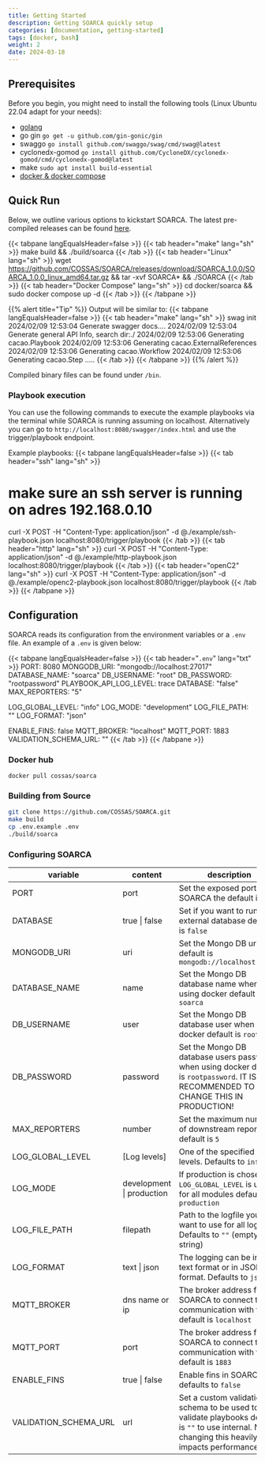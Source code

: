 ```yaml
---
title: Getting Started
description: Getting SOARCA quickly setup
categories: [documentation, getting-started]
tags: [docker, bash]
weight: 2
date: 2024-03-18
---
```


## Prerequisites

Before you begin, you might need to install the following tools (Linux Ubuntu 22.04 adapt for your needs):

- [golang](https://go.dev/doc/install)
- go gin `go get -u github.com/gin-gonic/gin`
- swaggo `go install github.com/swaggo/swag/cmd/swag@latest`
- cyclonedx-gomod `go install github.com/CycloneDX/cyclonedx-gomod/cmd/cyclonedx-gomod@latest`
- make `sudo apt install build-essential`
- [docker & docker compose](https://docs.docker.com/engine/install/)

## Quick Run

Below, we outline various options to kickstart SOARCA. The latest pre-compiled releases can be found [here](https://github.com/COSSAS/SOARCA/releases).

{{< tabpane langEqualsHeader=false  >}}
{{< tab header="make" lang="sh" >}}
make build && ./build/soarca
{{< /tab >}}
{{< tab header="Linux" lang="sh" >}}
wget <https://github.com/COSSAS/SOARCA/releases/download/SOARCA_1.0.0/SOARCA_1.0.0_linux_amd64.tar.gz>  && tar -xvf SOARCA* && ./SOARCA
{{< /tab >}}
{{< tab header="Docker Compose" lang="sh" >}}
cd docker/soarca && sudo docker compose up -d
{{< /tab >}}
{{< /tabpane >}}

{{% alert title="Tip" %}}
Output will be similar to:
{{< tabpane langEqualsHeader=false  >}}
{{< tab header="make" lang="sh" >}}
swag init
2024/02/09 12:53:04 Generate swagger docs....
2024/02/09 12:53:04 Generate general API Info, search dir:./
2024/02/09 12:53:06 Generating cacao.Playbook
2024/02/09 12:53:06 Generating cacao.ExternalReferences
2024/02/09 12:53:06 Generating cacao.Workflow
2024/02/09 12:53:06 Generating cacao.Step
.....
{{< /tab >}}
{{< /tabpane >}}
{{% /alert %}}

Compiled binary files can be found under `/bin`.

### Playbook execution

You can use the following commands to execute the example playbooks via the terminal while SOARCA is running assuming on localhost. Alternatively you can go to `http://localhost:8080/swagger/index.html` and use the trigger/playbook endpoint.

Example playbooks:
{{< tabpane langEqualsHeader=false  >}}
{{< tab header="ssh" lang="sh" >}}

# make sure an ssh server is running on adres 192.168.0.10

curl -X POST -H "Content-Type: application/json" -d @./example/ssh-playbook.json localhost:8080/trigger/playbook
{{< /tab >}}
{{< tab header="http" lang="sh" >}}
curl -X POST -H "Content-Type: application/json" -d @./example/http-playbook.json localhost:8080/trigger/playbook
{{< /tab >}}
{{< tab header="openC2" lang="sh" >}}
curl -X POST -H "Content-Type: application/json" -d @./example/openc2-playbook.json localhost:8080/trigger/playbook
{{< /tab >}}
{{< /tabpane >}}

## Configuration

SOARCA reads its configuration from the environment variables or a `.env` file. An example of a `.env` is given below:

{{< tabpane langEqualsHeader=false  >}}
{{< tab header="`.env`" lang="txt" >}}
PORT: 8080
MONGODB_URI: "mongodb://localhost:27017"
DATABASE_NAME: "soarca"
DB_USERNAME: "root"
DB_PASSWORD: "rootpassword"
PLAYBOOK_API_LOG_LEVEL: trace
DATABASE: "false"
MAX_REPORTERS: "5"

LOG_GLOBAL_LEVEL: "info"
LOG_MODE: "development"
LOG_FILE_PATH: ""
LOG_FORMAT: "json"

ENABLE_FINS: false
MQTT_BROKER: "localhost"
MQTT_PORT: 1883
VALIDATION_SCHEMA_URL: ""
{{< /tab >}}
{{< /tabpane >}}

### Docker hub

`docker pull cossas/soarca`

### Building from Source

```bash
git clone https://github.com/COSSAS/SOARCA.git
make build
cp .env.example .env
./build/soarca
```

### Configuring SOARCA

|variable |content |description
|---|---|---|
|PORT |port  |Set the exposed port of SOARCA the default is `8080`
|DATABASE |true \| false   | Set if you want to run with external database default is `false`
|MONGODB_URI |uri  |Set the Mongo DB uri default is `mongodb://localhost:27017`
|DATABASE_NAME |name  |Set the Mongo DB database name when using docker default is `soarca`
|DB_USERNAME |user  |Set the Mongo DB database user when using docker default is `root`
|DB_PASSWORD |password  |Set the Mongo DB database users password when using docker default is `rootpassword`. IT IS RECOMMENDED TO CHANGE THIS IN PRODUCTION!
|MAX_REPORTERS |number  |Set the maximum number of downstream reporters default is `5`
|LOG_GLOBAL_LEVEL |[Log levels]  |One of the specified log levels. Defaults to `info`
|LOG_MODE |development \| production  |If production is chosen the `LOG_GLOBAL_LEVEL` is used for all modules defaults to `production`
|LOG_FILE_PATH |filepath  |Path to the logfile you want to use for all logging. Defaults to `""` (empty string)
|LOG_FORMAT |text \| json  |The logging can be in plain text format or in JSON format. Defaults to `json`
|MQTT_BROKER | dns name or ip | The broker address for SOARCA to connect to, for communication with fins default is `localhost`
|MQTT_PORT   | port | The broker address for SOARCA to connect to, for communication with fins default is `1883`
|ENABLE_FINS| true \| false | Enable fins in SOARCA defaults to `false`
|VALIDATION_SCHEMA_URL|url| Set a custom validation schema to be used to validate playbooks defaul is `""` to use internal. NOTE: changing this heavily impacts performance.
